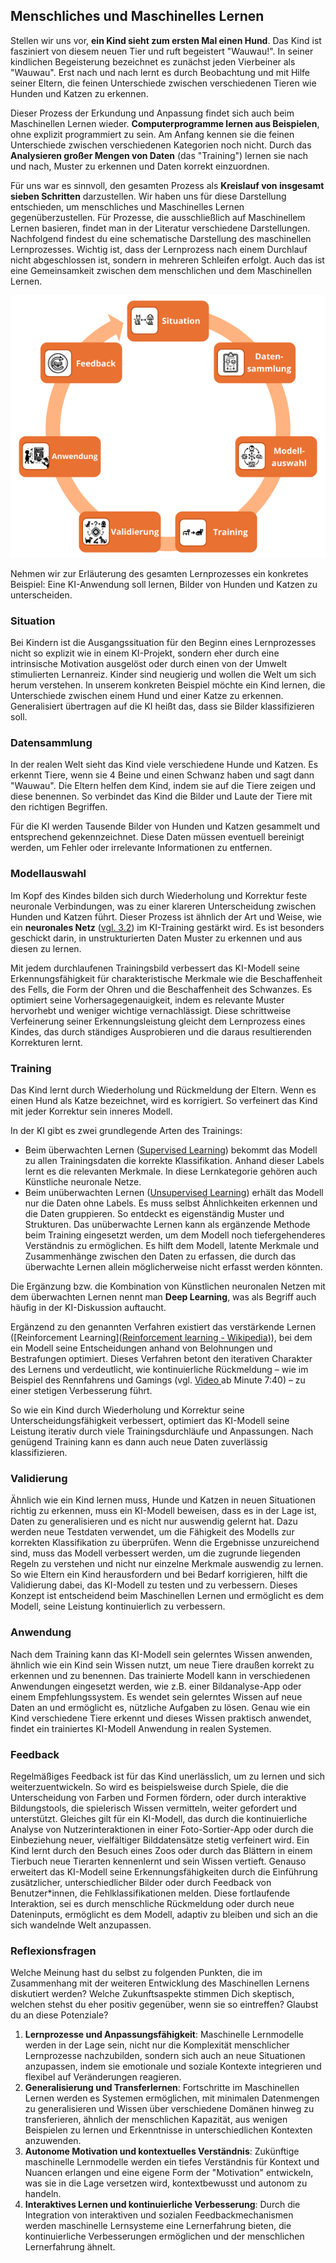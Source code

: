 ## Menschliches und Maschinelles Lernen

Stellen wir uns vor, **ein Kind sieht zum ersten Mal einen Hund**. Das Kind ist fasziniert von diesem neuen Tier und ruft begeistert "Wauwau!". In seiner kindlichen Begeisterung bezeichnet es zunächst jeden Vierbeiner als "Wauwau". Erst nach und nach lernt es durch Beobachtung und mit Hilfe seiner Eltern, die feinen Unterschiede zwischen verschiedenen Tieren wie Hunden und Katzen zu erkennen.

Dieser Prozess der Erkundung und Anpassung findet sich auch beim Maschinellen Lernen wieder. **Computerprogramme lernen aus Beispielen**, ohne explizit programmiert zu sein. Am Anfang kennen sie die feinen Unterschiede zwischen verschiedenen Kategorien noch nicht. Durch das **Analysieren großer Mengen von Daten** (das "Training") lernen sie nach und nach, Muster zu erkennen und Daten korrekt einzuordnen.

Für uns war es sinnvoll, den gesamten Prozess als **Kreislauf von insgesamt sieben Schritten** darzustellen. Wir haben uns für diese Darstellung entschieden, um menschliches und Maschinelles Lernen gegenüberzustellen. Für Prozesse, die ausschließlich auf Maschinellem Lernen basieren, findet man in der Literatur verschiedene Darstellungen. Nachfolgend findest du eine schematische Darstellung des maschinellen Lernprozesses. Wichtig ist, dass der Lernprozess nach einem Durchlauf nicht abgeschlossen ist, sondern in mehreren Schleifen erfolgt. Auch das ist eine Gemeinsamkeit zwischen dem menschlichen und dem Maschinellen Lernen.

![Menschliches und Maschinelles Lernen](images/human-and-machine-learning.png)

Nehmen wir zur Erläuterung des gesamten Lernprozesses ein konkretes Beispiel: Eine KI-Anwendung soll lernen, Bilder von Hunden und Katzen zu unterscheiden.

### Situation

Bei Kindern ist die Ausgangssituation für den Beginn eines Lernprozesses nicht so explizit wie in einem KI-Projekt, sondern eher durch eine intrinsische Motivation ausgelöst oder durch einen von der Umwelt stimulierten Lernanreiz. Kinder sind neugierig und wollen die Welt um sich herum verstehen. In unserem konkreten Beispiel möchte ein Kind lernen, die Unterschiede zwischen einem Hund und einer Katze zu erkennen. Generalisiert übertragen auf die KI heißt das, dass sie Bilder klassifizieren soll.

### Datensammlung

In der realen Welt sieht das Kind viele verschiedene Hunde und Katzen. Es erkennt Tiere, wenn sie 4 Beine und einen Schwanz haben und sagt dann "Wauwau". Die Eltern helfen dem Kind, indem sie auf die Tiere zeigen und diese benennen. So verbindet das Kind die Bilder und Laute der Tiere mit den richtigen Begriffen.

Für die KI werden Tausende Bilder von Hunden und Katzen gesammelt und entsprechend gekennzeichnet. Diese Daten müssen eventuell bereinigt werden, um Fehler oder irrelevante Informationen zu entfernen.

### Modellauswahl

Im Kopf des Kindes bilden sich durch Wiederholung und Korrektur feste neuronale Verbindungen, was zu einer klareren Unterscheidung zwischen Hunden und Katzen führt. Dieser Prozess ist ähnlich der Art und Weise, wie ein **neuronales Netz** ([vgl. 3.2](https://ai.lernos.org/de/1-02-neuronal-networks/)) im KI-Training gestärkt wird. Es ist besonders geschickt darin, in unstrukturierten Daten Muster zu erkennen und aus diesen zu lernen.

Mit jedem durchlaufenen Trainingsbild verbessert das KI-Modell seine Erkennungsfähigkeit für charakteristische Merkmale wie die Beschaffenheit des Fells, die Form der Ohren und die Beschaffenheit des Schwanzes. Es optimiert seine Vorhersagegenauigkeit, indem es relevante Muster hervorhebt und weniger wichtige vernachlässigt. Diese schrittweise Verfeinerung seiner Erkennungsleistung gleicht dem Lernprozess eines Kindes, das durch ständiges Ausprobieren und die daraus resultierenden Korrekturen lernt.

### Training

Das Kind lernt durch Wiederholung und Rückmeldung der Eltern. Wenn es einen Hund als Katze bezeichnet, wird es korrigiert. So verfeinert das Kind mit jeder Korrektur sein inneres Modell.

In der KI gibt es zwei grundlegende Arten des Trainings:

- Beim überwachten Lernen ([Supervised Learning](https://en.wikipedia.org/wiki/Supervised_learning)) bekommt das Modell zu allen Trainingsdaten die korrekte Klassifikation. Anhand dieser Labels lernt es die relevanten Merkmale. In diese Lernkategorie gehören auch Künstliche neuronale Netze.
- Beim unüberwachten Lernen ([Unsupervised Learning](https://en.wikipedia.org/wiki/Unsupervised_learning)) erhält das Modell nur die Daten ohne Labels. Es muss selbst Ähnlichkeiten erkennen und die Daten gruppieren. So entdeckt es eigenständig Muster und Strukturen. Das unüberwachte Lernen kann als ergänzende Methode beim Training eingesetzt werden, um dem Modell noch tiefergehenderes Verständnis zu ermöglichen. Es hilft dem Modell, latente Merkmale und Zusammenhänge zwischen den Daten zu erfassen, die durch das überwachte Lernen allein möglicherweise nicht erfasst werden könnten.

Die Ergänzung bzw. die Kombination von Künstlichen neuronalen Netzen mit dem überwachten Lernen nennt man **Deep Learning**, was als Begriff auch häufig in der KI-Diskussion auftaucht.

Ergänzend zu den genannten Verfahren existiert das verstärkende Lernen ([Reinforcement Learning]([Reinforcement learning - Wikipedia](https://en.wikipedia.org/wiki/Reinforcement_learning "https://en.wikipedia.org/wiki/Reinforcement_learning"))), bei dem ein Modell seine Entscheidungen anhand von Belohnungen und Bestrafungen optimiert. Dieses Verfahren betont den iterativen Charakter des Lernens und verdeutlicht, wie kontinuierliche Rückmeldung – wie im Beispiel des Rennfahrens und Gamings (vgl. [Video ](https://media.ccc.de/v/2025-186-how-do-models-like-chatgpt-llm-work-can-you-hack-them-and-run-them-offline-)ab Minute 7:40) – zu einer stetigen Verbesserung führt.

So wie ein Kind durch Wiederholung und Korrektur seine Unterscheidungsfähigkeit verbessert, optimiert das KI-Modell seine Leistung iterativ durch viele Trainingsdurchläufe und Anpassungen. Nach genügend Training kann es dann auch neue Daten zuverlässig klassifizieren.

### Validierung

Ähnlich wie ein Kind lernen muss, Hunde und Katzen in neuen Situationen richtig zu erkennen, muss ein KI-Modell beweisen, dass es in der Lage ist, Daten zu generalisieren und es nicht nur auswendig gelernt hat. Dazu werden neue Testdaten verwendet, um die Fähigkeit des Modells zur korrekten Klassifikation zu überprüfen. Wenn die Ergebnisse unzureichend sind, muss das Modell verbessert werden, um die zugrunde liegenden Regeln zu verstehen und nicht nur einzelne Merkmale auswendig zu lernen. So wie Eltern ein Kind herausfordern und bei Bedarf korrigieren, hilft die Validierung dabei, das KI-Modell zu testen und zu verbessern. Dieses Konzept ist entscheidend beim Maschinellen Lernen und ermöglicht es dem Modell, seine Leistung kontinuierlich zu verbessern.

### Anwendung

Nach dem Training kann das KI-Modell sein gelerntes Wissen anwenden, ähnlich wie ein Kind sein Wissen nutzt, um neue Tiere draußen korrekt zu erkennen und zu benennen. Das trainierte Modell kann in verschiedenen Anwendungen eingesetzt werden, wie z.B. einer Bildanalyse-App oder einem Empfehlungssystem. Es wendet sein gelerntes Wissen auf neue Daten an und ermöglicht es, nützliche Aufgaben zu lösen. Genau wie ein Kind verschiedene Tiere erkennt und dieses Wissen praktisch anwendet, findet ein trainiertes KI-Modell Anwendung in realen Systemen.

### Feedback

Regelmäßiges Feedback ist für das Kind unerlässlich, um zu lernen und sich weiterzuentwickeln. So wird es beispielsweise durch Spiele, die die Unterscheidung von Farben und Formen fördern, oder durch interaktive Bildungstools, die spielerisch Wissen vermitteln, weiter gefordert und unterstützt. Gleiches gilt für ein KI-Modell, das durch die kontinuierliche Analyse von Nutzerinteraktionen in einer Foto-Sortier-App oder durch die Einbeziehung neuer, vielfältiger Bilddatensätze stetig verfeinert wird. Ein Kind lernt durch den Besuch eines Zoos oder durch das Blättern in einem Tierbuch neue Tierarten kennenlernt und sein Wissen vertieft. Genauso erweitert das KI-Modell seine Erkennungsfähigkeiten durch die Einführung zusätzlicher, unterschiedlicher Bilder oder durch Feedback von Benutzer*innen, die Fehlklassifikationen melden. Diese fortlaufende Interaktion, sei es durch menschliche Rückmeldung oder durch neue Dateninputs, ermöglicht es dem Modell, adaptiv zu bleiben und sich an die sich wandelnde Welt anzupassen.

### Reflexionsfragen

Welche Meinung hast du selbst zu folgenden Punkten, die im Zusammenhang mit der weiteren Entwicklung des Maschinellen Lernens diskutiert werden?  Welche Zukunftsaspekte stimmen Dich skeptisch, welchen stehst du eher positiv gegenüber, wenn sie so eintreffen? Glaubst du an diese Potenziale? 

1. **Lernprozesse und Anpassungsfähigkeit**: Maschinelle Lernmodelle werden in der Lage sein, nicht nur die Komplexität menschlicher Lernprozesse nachzubilden, sondern sich auch an neue Situationen anzupassen, indem sie emotionale und soziale Kontexte integrieren und flexibel auf Veränderungen reagieren.
2. **Generalisierung und Transferlernen**: Fortschritte im Maschinellen Lernen werden es Systemen ermöglichen, mit minimalen Datenmengen zu generalisieren und Wissen über verschiedene Domänen hinweg zu transferieren, ähnlich der menschlichen Kapazität, aus wenigen Beispielen zu lernen und Erkenntnisse in unterschiedlichen Kontexten anzuwenden.
3. **Autonome Motivation und kontextuelles Verständnis**: Zukünftige maschinelle Lernmodelle werden ein tiefes Verständnis für Kontext und Nuancen erlangen und eine eigene Form der "Motivation" entwickeln, was sie in die Lage versetzen wird, kontextbewusst und autonom zu handeln.
4. **Interaktives Lernen und kontinuierliche Verbesserung**: Durch die Integration von interaktiven und sozialen Feedbackmechanismen werden maschinelle Lernsysteme eine Lernerfahrung bieten, die kontinuierliche Verbesserungen ermöglichen und der menschlichen Lernerfahrung ähnelt.
